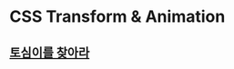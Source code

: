 # CSS Transform & Animation

## [토심이를 찾아라](https://github.com/donghun-k/interactive-web-basic/tree/main/css-transform-animation/find-toshimee)